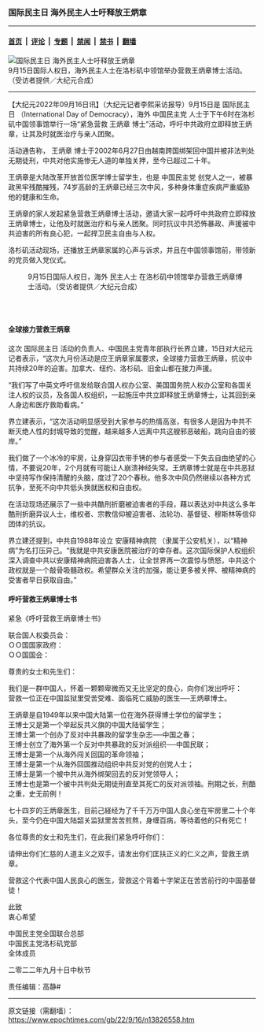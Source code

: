 ### 国际民主日 海外民主人士吁释放王炳章

---

#### [首页](../../../..?n13826558) &nbsp;|&nbsp; [评论](../../../../../epoch-comment?n13826558) &nbsp;|&nbsp; [专题](../../../../../epoch-special?n13826558) &nbsp;|&nbsp; [禁闻](../../../../../epoch-news?n13826558) &nbsp;|&nbsp; [禁书](../../../../../books?n13826558) &nbsp;|&nbsp; [翻墙](https://github.com/gfw-breaker/nogfw/blob/master/README.md?n13826558)


<div><img alt="国际民主日 海外民主人士吁释放王炳章" class="attachment-djy_600_400 size-djy_600_400 wp-post-image" src="https://i.epochtimes.com/assets/uploads/2022/09/id13826675-FotoJet-14-600x400.jpg"/>
<div class="caption">
 9月15日国际人权日，海外民主人士在洛杉矶中领馆举办营救王炳章博士活动。（受访者提供／大纪元合成）
</div></div><hr/><div class="post_content" id="artbody" itemprop="articleBody">
 <!-- article content begin -->
 <p>
  【大纪元2022年09月16日讯】（大纪元记者李熙采访报导）9月15日是
  <ok href="https://www.epochtimes.com/gb/tag/%E5%9B%BD%E9%99%85%E6%B0%91%E4%B8%BB%E6%97%A5.html">
   国际民主日
  </ok>
  （International Day of Democracy），海外
  <ok href="https://www.epochtimes.com/gb/tag/%E4%B8%AD%E5%9B%BD%E6%B0%91%E4%B8%BB%E5%85%9A.html">
   中国民主党
  </ok>
  人士于下午6时在洛杉矶中国领事馆举行一场“紧急营救
  <ok href="https://www.epochtimes.com/gb/tag/%E7%8E%8B%E7%82%B3%E7%AB%A0.html">
   王炳章
  </ok>
  博士”活动，呼吁中共政府立即释放王炳章，让其及时就医治疗与亲人团聚。
 </p>
 <p>
  活动通告称，
  <ok href="https://www.epochtimes.com/gb/tag/%E7%8E%8B%E7%82%B3%E7%AB%A0.html">
   王炳章
  </ok>
  博士于2002年6月27日由越南跨国绑架回中国并被非法判处无期徒刑，中共对他实施惨无人道的单独关押，至今已超过二十年。
 </p>
 <p>
  王炳章是大陆改革开放首位医学博士留学生，也是
  <ok href="https://www.epochtimes.com/gb/tag/%E4%B8%AD%E5%9B%BD%E6%B0%91%E4%B8%BB%E5%85%9A.html">
   中国民主党
  </ok>
  创党人之一，被暴政黑牢残酷摧残，74岁高龄的王炳章已经三次中风，多种身体重症疾病严重威胁他的健康和生命。
 </p>
 <p>
  王炳章的家人发起紧急营救王炳章博士活动，邀请大家一起呼吁中共政府立即释放王炳章博士，让他及时就医治疗和与亲人团聚。同时抗议中共恐怖暴政、声援被中共迫害的所有良心犯，一起捍卫民主自由与人权。
 </p>
 <p>
  洛杉矶活动现场，还播放王炳章家属的心声与诉求，并且在中国领事馆前，带领新的党员做入党仪式。
 </p>
 <figure aria-describedby="caption-attachment-13826588" class="wp-caption aligncenter" id="attachment_13826588" style="width: 450px">
  <ok href="https://i.epochtimes.com/assets/uploads/2022/09/id13826588-photo_2022-09-15_17-15-57.jpg" target="_blank">
   <img alt="" class="size-medium wp-image-13826588" src="https://i.epochtimes.com/assets/uploads/2022/09/id13826588-photo_2022-09-15_17-15-57-450x254.jpg"/>
  </ok>
  <br/><figcaption class="wp-caption-text" id="caption-attachment-13826588">
   9月15日国际人权日，海外
   <ok href="https://www.epochtimes.com/gb/tag/%E6%B0%91%E4%B8%BB%E4%BA%BA%E5%A3%AB.html">
    民主人士
   </ok>
   在洛杉矶中领馆举办营救王炳章博士活动。（受访者提供／大纪元合成）
  </figcaption><br/>
 </figure><br/>
 <h4>
  全球接力营救王炳章
 </h4>
 <p>
  这次
  <ok href="https://www.epochtimes.com/gb/tag/%E5%9B%BD%E9%99%85%E6%B0%91%E4%B8%BB%E6%97%A5.html">
   国际民主日
  </ok>
  活动的负责人、中国民主党青年部执行长界立建，15日对大纪元记者表示，“这次九月份活动是应王炳章家属要求，全球接力营救王炳章，抗议中共持续20年的迫害。加拿大、纽约、洛杉矶、旧金山都在接力声援。
 </p>
 <p>
  “我们写了中英文呼吁信发给联合国人权办公室、美国国务院人权办公室和各国关注人权的议员，及各国人权组织，一起施压中共立即释放王炳章博士，让其回到亲人身边和医疗救助看病。”
 </p>
 <p>
  界立建表示，“这次活动明显感受到大家参与的热情高涨，有很多人是因为中共不断灭绝人性的封城导致的觉醒，越来越多人远离中共这艘邪恶破船，跳向自由的彼岸。”
 </p>
 <p>
  我们做了一个冰冷的牢房，让身穿囚衣带手铐的参与者感受一下失去自由绝望的心情，不要说20年，2个月就有可能让人崩溃神经失常。王炳章博士就是在中共恶狱中坚持写作保持清醒的头脑，度过了20个春秋。他多次中风仍然继续以各种方式抗争，至死不向中共低头换就医权和自由权。
 </p>
 <p>
  在活动现场还展示了一些中共酷刑折磨被迫害者的手段，藉以表达对中共这么多年酷刑折磨异议人士，维权者、宗教信仰被迫害者、法轮功、基督徒、穆斯林等信仰团体的抗议。
 </p>
 <p>
  界立建还提到，中共自1988年设立
  <ok href="https://www.epochtimes.com/gb/tag/%E5%AE%89%E5%BA%B7%E7%B2%BE%E7%A5%9E%E7%97%85%E9%99%A2.html">
   安康精神病院
  </ok>
  （隶属于公安机关），以“精神病”为名打压异己。“我就是中共安康医院被治疗的幸存者。这次国际保护人权组织深入调查中共以安康精神病院迫害各人士，让全世界再一次震惊与愤怒，中共这个政权就是一个敲骨吸髓政权。希望群众关注的加强，能让更多被关押、被精神病的受害者早日获取自由。”
 </p>
 <h4>
  呼吁营救王炳章博士书
 </h4>
 <p>
  紧急《呼吁营救王炳章博士书》
 </p>
 <p>
  联合国人权委员会：
  <br/>
  ＯＯ国国家政府：
  <br/>
  ＯＯ国国会：
 </p>
 <p>
  尊贵的女士和先生们：
 </p>
 <p>
  我们是一群中国人，怀着一颗颗卑微而又无比坚定的良心，向你们发出呼吁：
  <br/>
  营救一位正在中国监狱里受苦受难、面临死亡威胁的医生──王炳章博士。
 </p>
 <p>
  王炳章是自1949年以来中国大陆第一位在海外获得博士学位的留学生；
  <br/>
  王博士又是第一个举起反共义旗的中国大陆留学生；
  <br/>
  王博士第一个创办了反对中共暴政的留学生杂志──中国之春；
  <br/>
  王博士创立了海外第一个反对中共暴政的反对派组织──中国民联；
  <br/>
  王博士是第一个从海外闯关回国的革命领袖；
  <br/>
  王博士是第一个从海外回国推动组织中共反对党的创党人士；
  <br/>
  王博士是第一个被中共从海外绑架回去的反对党领导人；
  <br/>
  王博士也是第一个被中共判处无期徒刑直至其死亡的反对派领袖。刑期之长，刑酷之重，史无前例！
 </p>
 <p>
  七十四岁的王炳章医生，目前己経经为了千千万万中国人良心坐在牢房里二十个年头，至今仍在中国大陆韶关监狱里苦苦煎熬，身缠百病，等待着他的只有死亡！
 </p>
 <p>
  各位尊贵的女士和先生们，在此我们紧急呼吁你们：
 </p>
 <p>
  请伸出你们仁慈的人道主义之双手，请发出你们匡扶正义的仁义之声，营救王炳章。
 </p>
 <p>
  营救这个代表中国人民良心的医生，营救这个背着十字架正在苦苦前行的中国基督徒！
 </p>
 <p>
  此致
  <br/>
  衷心希望
 </p>
 <p>
  中国民主党全国联合总部
  <br/>
  中国民主党洛杉矶党部
  <br/>
  全体成员
 </p>
 <p>
  二零二二年九月十日中秋节
 </p>
 <p>
  责任编辑：高静#
 </p>
 <!-- article content end -->
 <div id="below_article_ad">
 </div>
</div>


---

原文链接（需翻墙）：https://www.epochtimes.com/gb/22/9/16/n13826558.htm